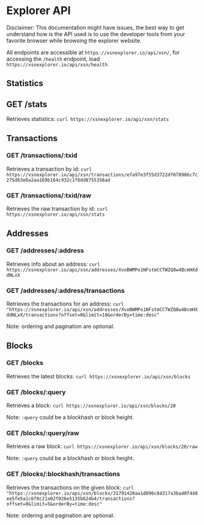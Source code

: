 # Explorer API
Disclaimer: This documentation might have issues, the best way to get understand how is the API used is to use the developer tools from your favorite browser while browsing the explorer website.

All endpoints are accessible at `https://xsnexplorer.io/api/xsn/`, for accessing the `/health` endpoint, load `https://xsnexplorer.io/api/xsn/health`


## Statistics

## GET /stats

Retrieves statistics: `curl https://xsnexplorer.io/api/xsn/stats`


## Transactions

### GET /transactions/:txid

Retrieves a transaction by id: `curl https://xsnexplorer.io/api/xsn/transactions/efa97e3f55d3722df678986c7c275d63e8a2aa169b164c932c1f6dd8755356ad`

### GET /transactions/:txid/raw
Retrieves the raw transaction by id: `curl https://xsnexplorer.io/api/xsn/stats`



## Addresses

### GET /addresses/:address
Retrieves info about an address: `curl https://xsnexplorer.io/api/xsn/addresses/XvoBWMPo1NFstmCCTWZQ8w4BcmHXddNLxX`

### GET /addresses/:address/transactions

Retrieves the transactions for an address: `curl "https://xsnexplorer.io/api/xsn/addresses/XvoBWMPo1NFstmCCTWZQ8w4BcmHXddNLxX/transactions?offset=0&limit=10&orderBy=time:desc"`

Note: ordering and pagination are optional.



## Blocks

### GET /blocks

Retrieves the latest blocks: `curl https://xsnexplorer.io/api/xsn/blocks`

### GET /blocks/:query
Retrieves a block: `curl https://xsnexplorer.io/api/xsn/blocks/20`

Note: `:query` could be a blockhash or block height.

### GET /blocks/:query/raw
Retrieves a raw block: `curl https://xsnexplorer.io/api/xsn/blocks/20/raw`

Note: `:query` could be a blockhash or block height.

### GET /blocks/:blockhash/transactions
Retrieves the transactions on the given block: `curl "https://xsnexplorer.io/api/xsn/blocks/31791420aa1d096c84317a3ba40f448ee5fe5a1c6f8c21a02f026e5135b624b4/transactions?offset=0&limit=5&orderBy=time:desc"`

Note: ordering and pagination are optional.
